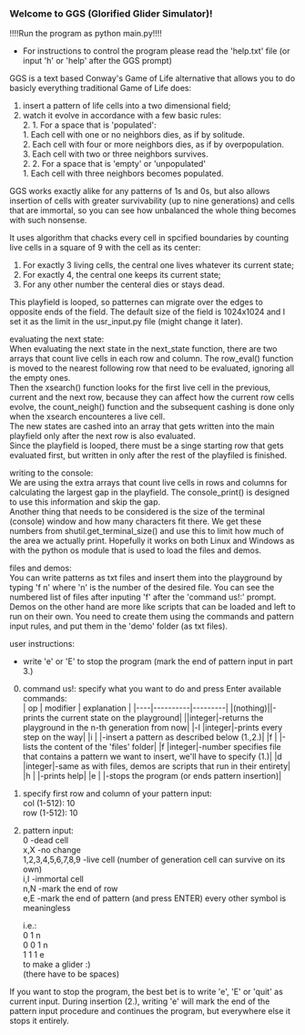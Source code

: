 ### Welcome to GGS (Glorified Glider Simulator)!

!!!!Run the program as python main.py!!!!

   * For instructions to control the program please read the 'help.txt' file (or
input 'h' or 'help' after the GGS prompt)

GGS is a text based Conway's Game of Life alternative that allows you to do basicly everything traditional Game of Life does:   
1. insert a pattern of life cells into a two dimensional field;
2. watch it evolve in accordance with a few basic rules:   
    2. 1. For a space that is 'populated':  
	     1. Each cell with one or no neighbors dies, as if by solitude.   
		 2. Each cell with four or more neighbors dies, as if by overpopulation.   
		 3. Each cell with two or three neighbors survives.   
	2. 2. For a space that is 'empty' or 'unpopulated'   
		 1. Each cell with three neighbors becomes populated.   

GGS works exactly alike for any patterns of 1s and 0s, but also allows
insertion of cells with greater survivability (up to nine generations) and cells that are immortal, so you can see how unbalanced the whole thing becomes with such nonsense.   

It uses algorithm that chacks every cell in spcified boundaries by counting live cells in a square of 9 with the cell as its center:   
1. For exactly 3 living cells, the central one lives whatever its current state;
2. For exactly 4, the central one keeps its current state;
3. For any other number the centeral dies or stays dead.

This playfield is looped, so patternes can migrate over the edges to opposite
ends of the field. The default size of the field is 1024x1024 and I set it as
the limit in the usr_input.py file (might change it later).   

evaluating the next state:   
	When evaluating the next state in the next_state function, there are two
arrays that count live cells in each row and column. The row_eval() function
is moved to the nearest following row that need to be evaluated, ignoring all
the empty ones.   
	 Then the xsearch() function looks for the first live cell in
the previous, current and the next row, because they can affect how the
current row cells evolve, the count_neigh() function and the subsequent
cashing is done only when the xsearch encounteres a live cell.   
	The new states are cashed into an array that gets written into the main
playfield only after the next row is also evaluated.   
	Since the playfield is looped, there must be a singe starting row that gets
evaluated first, but written in only after the rest of the playfiled is
finished.   

writing to the console:   
	We are using the extra arrays that count live cells in rows and
columns for calculating the largest gap in the playfield. The
console_print() is designed to use this information and skip the gap.   
	Another thing that needs to be considered is the size of the terminal
(console) window and how many characters fit there. We get these numbers from
shutil.get_terminal_size() and use this to limit how much of the area we
actually print. Hopefully it works on both Linux and Windows as with the
python os module that is used to load the files and demos.   

files and demos:   
	You can write patterns as txt files and insert them into the
playground by typing 'f n' where 'n' is the number of the desired file. You
can see the numbered list of files after inputing 'f' after the 'command us!:'
prompt.   
	Demos on the other hand are more like scripts that can be loaded and
left to run on their own. You need to create them using the commands and
pattern input rules, and put them in the 'demo' folder (as txt files).   

user instructions:
* write 'e' or 'E' to stop the program (mark the end of pattern input in part 3.)
0. command us!: specify what you want to do and press Enter
  available commands:   
    | op | modifier | explanation |
    |----|----------|---------|
	|(nothing)||-prints the current state on the playground|
	||integer|-returns the playground in the n-th generation from now|
	|-l |integer|-prints every step on the way|
	|i	|	|-insert a pattern as described below (1.,2.)|
	|f	|	|-lists the content of the 'files' folder|
	|f  |integer|-number specifies file that contains a pattern we want to insert, we'll have to specify (1.)|
	|d  |integer|-same as with files, demos are scripts that run in their entirety|
	|h	|	|-prints help|
	|e	|	|-stops the program (or ends pattern insertion)|


1. specify first row and column of your pattern input:   
  col (1-512): 10   
  row (1-512): 10   

2. pattern input:   
  0     -dead cell   
  x,X    -no change   
  1,2,3,4,5,6,7,8,9    -live cell (number of generation cell can survive on its own)   
  i,I    -immortal cell   
  n,N    -mark the end of row   
  e,E    -mark the end of pattern (and press ENTER) every other symbol is meaningless   
  
	i.e.:   
    	0 1 n   
		0 0 1 n   
		1 1 1 e   
	to make a glider :)   
	(there have to be spaces)   

If you want to stop the program, the best bet is to write 'e', 'E' or 'quit' as current input.
During insertion (2.), writing 'e' will mark the end of the pattern input
procedure and continues the program, but everywhere else it stops it entirely.
